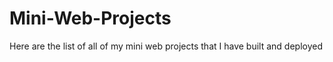 # Mini-Web-Projects
Here are the list of all of my mini web projects that I have built and deployed
